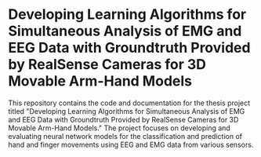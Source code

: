 # **Developing Learning Algorithms for Simultaneous Analysis of EMG and EEG Data with Groundtruth Provided by RealSense Cameras for 3D Movable Arm-Hand Models**
This repository contains the code and documentation for the thesis project titled "Developing Learning Algorithms for Simultaneous Analysis of EMG and EEG Data with Groundtruth Provided by RealSense Cameras for 3D Movable Arm-Hand Models." 
The project focuses on developing and evaluating neural network models for the classification and prediction of hand and finger movements using EEG and EMG data from various sensors.
